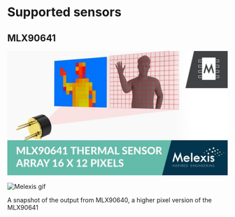 # Supported sensors

## MLX90641

![Setup](../../../images/mlx90641.jpg)

![Melexis gif](../../../images/temperature_snapshot.gif)

A snapshot of the output from MLX90640, a higher pixel version of the MLX90641 